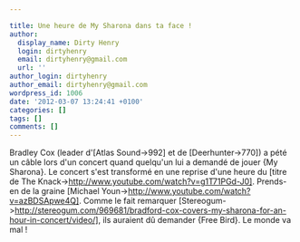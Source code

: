 ```yaml
---

title: Une heure de My Sharona dans ta face !
author:
  display_name: Dirty Henry
  login: dirtyhenry
  email: dirtyhenry@gmail.com
  url: ''
author_login: dirtyhenry
author_email: dirtyhenry@gmail.com
wordpress_id: 1006
date: '2012-03-07 13:24:41 +0100'
categories: []
tags: []
comments: []
---
```

Bradley Cox (leader d'[Atlas Sound->992] et de [Deerhunter->770]) a pété un câble lors d'un concert quand quelqu'un lui a demandé de jouer {My Sharona}. Le concert s'est transformé en une reprise d'une heure du [titre de The Knack->http://www.youtube.com/watch?v=g1T71PGd-J0]. Prends-en de la graine [Michael Youn->http://www.youtube.com/watch?v=azBDSApwe4Q]. Comme le fait remarquer [Stereogum->http://stereogum.com/969681/bradford-cox-covers-my-sharona-for-an-hour-in-concert/video/], ils auraient dû demander {Free Bird}. Le monde va mal !
